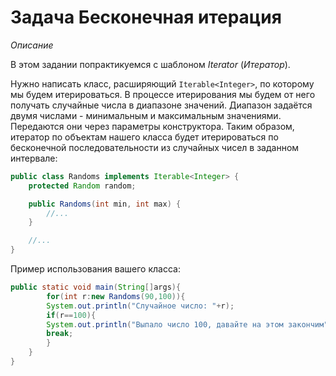 # Задача Бесконечная итерация

*Описание*

В этом задании попрактикуемся с шаблоном *Iterator* (*Итератор*).

Нужно написать класс, расширяющий `Iterable<Integer>`, по которому мы будем итерироваться. В процессе итерирования мы
будем от него получать случайные числа в диапазоне значений. Диапазон задаётся двумя числами - минимальным и
максимальным значениями. Передаются они через параметры конструктора. Таким образом, итератор по объектам нашего класса
будет итерироваться по бесконечной последовательности из случайных чисел в заданном интервале:

```java
public class Randoms implements Iterable<Integer> {
    protected Random random;

    public Randoms(int min, int max) {
        //...
    }

    //...
}
```

Пример использования вашего класса:

```java
public static void main(String[]args){
        for(int r:new Randoms(90,100)){
        System.out.println("Случайное число: "+r);
        if(r==100){
        System.out.println("Выпало число 100, давайте на этом закончим");
        break;
        }
    }
}
```
